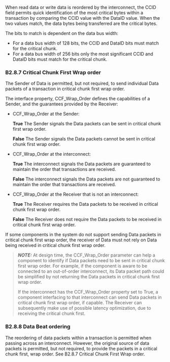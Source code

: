When read data or write data is reordered by the interconnect, the CCID field permits quick identification of the most critical bytes within a transaction by comparing the CCID value with the DataID value. When the two values match, the data bytes being transferred are the critical bytes.

The bits to match is dependent on the data bus width:

- For a data bus width of 128 bits, the CCID and DataID bits must match for the critical chunk.
- For a data bus width of 256 bits only the most significant CCID and DataID bits must match for the critical chunk.

### B2.8.7 Critical Chunk First Wrap order

The Sender of Data is permitted, but not required, to send individual Data packets of a transaction in critical chunk first wrap order.

The interface property, CCF\_Wrap\_Order defines the capabilities of a Sender, and the guarantees provided by the Receiver:

- CCF\_Wrap\_Order at the Sender:

    **True** The Sender signals the Data packets can be sent in critical chunk first wrap order.

    **False** The Sender signals the Data packets cannot be sent in critical chunk first wrap order.

- CCF\_Wrap\_Order at the interconnect:

    **True** The interconnect signals the Data packets are guaranteed to maintain the order that transactions are received.

    **False** The interconnect signals the Data packets are not guaranteed to maintain the order that transactions are received.

- CCF\_Wrap\_Order at the Receiver that is not an interconnect:

    **True** The Receiver requires the Data packets to be received in critical chunk first wrap order.

    **False** The Receiver does not require the Data packets to be received in critical chunk first wrap order.

If some components in the system do not support sending Data packets in critical chunk first wrap order, the receiver of Data must not rely on Data being received in critical chunk first wrap order.

> **_NOTE:_** At design time, the CCF\_Wrap\_Order parameter can help a component to identify if Data packets need to be sent in critical chunk first wrap order. For example, if the component is aware to be connected to an out-of-order interconnect, its Data packet path could be simplified by not returning the Data packets in critical chunk first wrap order.
>
> If the interconnect has the CCF\_Wrap\_Order property set to True, a component interfacing to that interconnect can send Data packets in critical chunk first wrap order, if capable. The Receiver can subsequently make use of possible latency optimization, due to receiving the critical chunk first.

### B2.8.8 Data Beat ordering

The reordering of data packets within a transaction is permitted when passing across an interconnect. However, the original source of data packets is permitted, but not required, to provide the packets in a critical chunk first, wrap order. See B2.8.7 Critical Chunk First Wrap order.